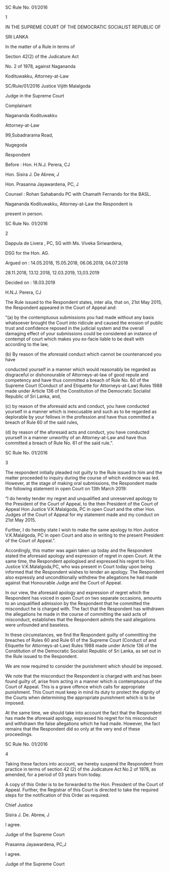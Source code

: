 SC Rule No. 01/2016

1

IN THE SUPREME COURT OF THE DEMOCRATIC SOCIALIST REPUBLIC OF

SRI LANKA

In the matter of a Rule in terms of

Section 42(2) of the Judicature Act

No. 2 of 1978, against Nagananda

Kodituwakku, Attorney-at-Law

SC/Rule/01/2016 Justice Vijith Malalgoda

Judge in the Supreme Court

Complainant

Nagananda Kodituwakku

Attorney-at-Law

99,Subadrarama Road,

Nugegoda

Respondent

Before : Hon. H.N.J. Perera, CJ

Hon. Sisira J. De Abrew, J

Hon. Prasanna Jayawardena, PC, J

Counsel : Rohan Sahabandu PC with Chamath Fernando for the BASL.

Nagananda Kodituwakku, Attorney-at-Law the Respondent is

present in person.

SC Rule No. 01/2016

2

Dappula de Livera , PC, SG with Ms. Viveka Siriwardena,

DSG for the Hon. AG.

Argued on : 14.05.2018, 15.05.2018, 06.06.2018, 04.07.2018

28.11.2018, 13.12.2018, 12.03.2019, 13,03.2019

Decided on : 18.03.2019

H.N.J. Perera, CJ

The Rule issued to the Respondent states, inter alia, that on, 21st May 2015, the Respondent appeared in the Court of Appeal and:

“(a) by the contemptuous submissions you had made without any basis whatsoever brought the Court into ridicule and caused the erosion of public trust and confidence reposed in the judicial system and the overall damaging effect of your submissions could be considered an instance of contempt of court which makes you ex-facie liable to be dealt with according to the law,

(b) By reason of the aforesaid conduct which cannot be countenanced you have

conducted yourself in a manner which would reasonably be regarded as disgraceful or dishonourable of Attorneys-at-law of good repute and competency and have thus committed a breach of Rule No. 60 of the Supreme Court (Conduct of and Etiquette for Attorneys-at-Law) Rules 1988 made under Article 136 of the Constitution of the Democratic Socialist Republic of Sri Lanka, and,

(c) by reason of the aforesaid acts and conduct, you have conducted yourself in a manner which is inexcusable and such as to be regarded as deplorable by your fellows in the profession and have thus committed a breach of Rule 60 of the said rules,

(d) by reason of the aforesaid acts and conduct, you have conducted yourself in a manner unworthy of an Attorney-at-Law and have thus committed a breach of Rule No. 61 of the said rule.”.

SC Rule No. 01/2016

3

The respondent initially pleaded not guilty to the Rule issued to him and the matter proceeded to inquiry during the course of which evidence was led. However, at the stage of making oral submissions, the Respondent made the following statement in open Court on 13th March 2019:

“I do hereby tender my regret and unqualified and unreserved apology to the President of the Court of Appeal, to the then President of the Court of Appeal Hon Justice V.K.Malalgoda, PC in open Court and the other Hon. Judges of the Court of Appeal for my statement made and my conduct on 21st May 2015.

Further, I do hereby state I wish to make the same apology to Hon Justice V.K.Malalgoda, PC in open Court and also in writing to the present President of the Court of Appeal.”.

Accordingly, this matter was again taken up today and the Respondent stated the aforesaid apology and expression of regret in open Court. At the same time, the Respondent apologised and expressed his regret to Hon. Justice V.K.Malalgoda,PC, who was present in Court today upon being informed that the Respondent wishes to tender an apology. The Respondent also expressly and unconditionally withdrew the allegations he had made against that Honourable Judge and the Court of Appeal.

In our view, the aforesaid apology and expression of regret which the Respondent has voiced in open Court on two separate occasions, amounts to an unqualified admission by the Respondent that he committed the misconduct he is charged with. The fact that the Respondent has withdrawn the allegations he made in the course of committing the said acts of misconduct, establishes that the Respondent admits the said allegations were unfounded and baseless.

In these circumstances, we find the Respondent guilty of committing the breaches of Rules 60 and Rule 61 of the Supreme Court (Conduct of and Etiquette for Attorneys-at-Law) Rules 1988 made under Article 136 of the Constitution of the Democratic Socialist Republic of Sri Lanka, as set out in the Rule issued to the Respondent.

We are now required to consider the punishment which should be imposed.

We note that the misconduct the Respondent is charged with and has been found guilty of, arise from acting in a manner which is contemptuous of the Court of Appeal. This is a grave offence which calls for appropriate punishment. This Court must keep in mind its duty to protect the dignity of the Courts when determining the appropriate punishment which is to be imposed.

At the same time, we should take into account the fact that the Respondent has made the aforesaid apology, expressed his regret for his misconduct and withdrawn the false allegations which he had made. However, the fact remains that the Respondent did so only at the very end of these proceedings.

SC Rule No. 01/2016

4

Taking these factors into account, we hereby suspend the Respondent from practice in terms of section 42 (2) of the Judicature Act No.2 of 1978, as amended, for a period of 03 years from today.

A copy of this Order is to be forwarded to the Hon. President of the Court of Appeal. Further, the Registrar of this Court is directed to take the required steps for the notification of this Order as required.

Chief Justice

Sisira J. De. Abrew, J

I agree.

Judge of the Supreme Court

Prasanna Jayawardena, PC,J

I agree.

Judge of the Supreme Court